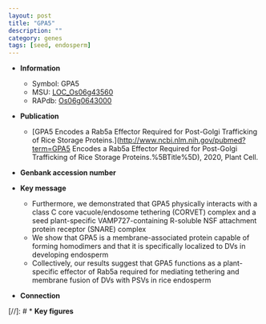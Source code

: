 ```yaml
---
layout: post
title: "GPA5"
description: ""
category: genes
tags: [seed, endosperm]
---
```


* **Information**  
    + Symbol: GPA5  
    + MSU: [LOC_Os06g43560](http://rice.uga.edu/cgi-bin/ORF_infopage.cgi?orf=LOC_Os06g43560)  
    + RAPdb: [Os06g0643000](https://rapdb.dna.affrc.go.jp/locus/?name=Os06g0643000)  

* **Publication**  
    + [GPA5 Encodes a Rab5a Effector Required for Post-Golgi Trafficking of Rice Storage Proteins.](http://www.ncbi.nlm.nih.gov/pubmed?term=GPA5 Encodes a Rab5a Effector Required for Post-Golgi Trafficking of Rice Storage Proteins.%5BTitle%5D), 2020, Plant Cell.

* **Genbank accession number**  

* **Key message**  
    + Furthermore, we demonstrated that GPA5 physically interacts with a class C core vacuole/endosome tethering (CORVET) complex and a seed plant-specific VAMP727-containing R-soluble NSF attachment protein receptor (SNARE) complex
    + We show that GPA5 is a membrane-associated protein capable of forming homodimers and that it is specifically localized to DVs in developing endosperm
    + Collectively, our results suggest that GPA5 functions as a plant-specific effector of Rab5a required for mediating tethering and membrane fusion of DVs with PSVs in rice endosperm

* **Connection**  

[//]: # * **Key figures**  


